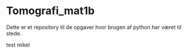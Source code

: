 # Tomografi_mat1b

Dette er et repository til de opgaver hvor brugen af python har været til stede.

test mikel